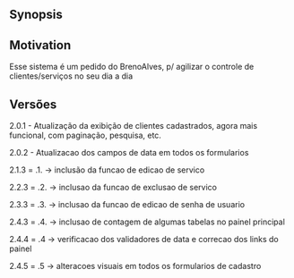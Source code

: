 ## Synopsis



## Motivation

Esse sistema é um pedido do BrenoAlves, p/ agilizar o controle de clientes/serviços no seu dia a dia


## Versões

2.0.1 - Atualização da exibição de clientes cadastrados, agora mais funcional, com paginação, pesquisa, etc.  

2.0.2 - Atualizacao dos campos de data em todos os formularios  

2.1.3 = .1. -> inclusão da funcao de edicao de servico

2.2.3 = .2. -> inclusao da funcao de exclusao de servico

2.3.3 = .3. -> inclusao da funcao de edicao de senha de usuario

2.4.3 = .4. -> inclusao de contagem de algumas tabelas no painel principal

2.4.4 = .4  -> verificacao dos validadores de data e correcao dos links do painel

2.4.5 = .5  -> alteracoes visuais em todos os formularios de cadastro